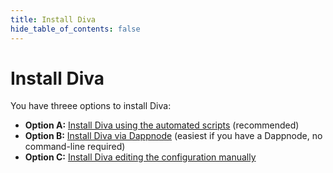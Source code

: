 ```yaml
---
title: Install Diva
hide_table_of_contents: false
---
```


#  Install Diva

You have threee options to install Diva:

- **Option A:** [Install Diva using the automated scripts](scripts/install-docker) (recommended)
- **Option B:** [Install Diva via Dappnode](dappnode) (easiest if you have a Dappnode, no command-line required)
- **Option C:** [Install Diva editing the configuration manually](manual/install-docker)
